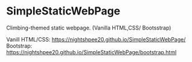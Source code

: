 # SimpleStaticWebPage
Climbing-themed static webpage. (Vanilla HTML,CSS/ Bootsstrap)


Vanill HTML/CSS: https://nightshpee20.github.io/SimpleStaticWebPage/
Bootstrap: https://nightshpee20.github.io/SimpleStaticWebPage/bootstrap.html
